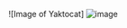 ![Image of Yaktocat] ![image](https://user-images.githubusercontent.com/89422399/131040277-6c0d3502-64ff-4e38-a2d1-2a4a76978efa.png)
